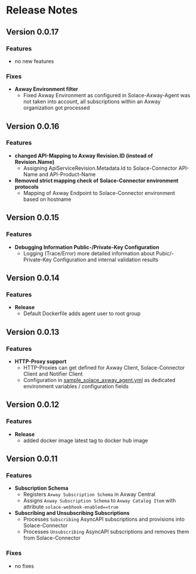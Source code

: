 # Release Notes

## Version 0.0.17

### Features
* no new features

### Fixes
* **Axway Environment filter**
  * Fixed Axway Environment as configured in Solace-Axway-Agent was not taken into account, all subscriptions within an Axway organization got processed


## Version 0.0.16

### Features
* **changed API-Mapping to Axway Revision.ID (instead of Revision.Name)**
  - Assigning ApiServiceRevision.Metadata.Id to Solace-Connector API-Name and API-Product-Name
* **Removed strict mapping check of Solace-Connector environment protocols**
  - Mapping of Axway Endpoint to Solace-Connector environment based on hostname 

## Version 0.0.15

### Features
* **Debugging Information Public-/Private-Key Configuration**
  - Logging (Trace/Error) more detailed information about Pubic/-Private-Key Configuration and internal validation results

## Version 0.0.14

### Features
* **Release**
  - Default Dockerfile adds agent user to root group


## Version 0.0.13

### Features
* **HTTP-Proxy support**
  - HTTP-Proxies can get defined for Axway Client, Solace-Connector Client and Notifier Client
  - Configuration in [sample_solace_axway_agent.yml](sample/sample_solace_axway_agent.yml) as dedicated environment variables / configuration fields


## Version 0.0.12

### Features
* **Release**
    - added docker image latest tag to docker hub image

## Version 0.0.11

### Features
* **Subscription Schema**
    - Registers `Axway Subscription Schema` in Axway Central
    - Assigns `Axway Subscription Schema` to `Axway Catalog Item` with attribute `solace-webhook-enabled==true`
* **Subscribing and Unsubscribing Subscriptions**
    - Processes `Subscribing` AsyncAPI subscriptions and provisions into Solace-Connector
    - Processes `Unsubscribing` AsyncAPI subscriptions and removes them from Solace-Connector
  
### Fixes
* no fixes
